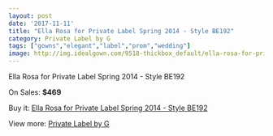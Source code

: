 ```yaml
---
layout: post
date: '2017-11-11'
title: "Ella Rosa for Private Label Spring 2014 - Style BE192"
category: Private Label by G
tags: ["gowns","elegant","label","prom","wedding"]
image: http://img.idealgown.com/9518-thickbox_default/ella-rosa-for-private-label-spring-2014-style-be192.jpg
---
```

Ella Rosa for Private Label Spring 2014 - Style BE192

On Sales: **$469**
<a href="https://www.idealgown.com/en/private-label-by-g/3950-ella-rosa-for-private-label-spring-2014-style-be192.html"><amp-img layout="responsive" width="600" height="600" src="//img.idealgown.com/9518-thickbox_default/ella-rosa-for-private-label-spring-2014-style-be192.jpg" alt="Ella Rosa for Private Label Spring 2014 - Style BE192 0" /></a>
<a href="https://www.idealgown.com/en/private-label-by-g/3950-ella-rosa-for-private-label-spring-2014-style-be192.html"><amp-img layout="responsive" width="600" height="600" src="//img.idealgown.com/9520-thickbox_default/ella-rosa-for-private-label-spring-2014-style-be192.jpg" alt="Ella Rosa for Private Label Spring 2014 - Style BE192 1" /></a>
<a href="https://www.idealgown.com/en/private-label-by-g/3950-ella-rosa-for-private-label-spring-2014-style-be192.html"><amp-img layout="responsive" width="600" height="600" src="//img.idealgown.com/9519-thickbox_default/ella-rosa-for-private-label-spring-2014-style-be192.jpg" alt="Ella Rosa for Private Label Spring 2014 - Style BE192 2" /></a>

Buy it: [Ella Rosa for Private Label Spring 2014 - Style BE192](https://www.idealgown.com/en/private-label-by-g/3950-ella-rosa-for-private-label-spring-2014-style-be192.html "Ella Rosa for Private Label Spring 2014 - Style BE192")

View more: [Private Label by G](https://www.idealgown.com/en/46-private-label-by-g "Private Label by G")